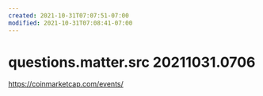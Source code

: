 ```yaml
---
created: 2021-10-31T07:07:51-07:00
modified: 2021-10-31T07:08:41-07:00
---
```


# questions.matter.src 20211031.0706

https://coinmarketcap.com/events/
